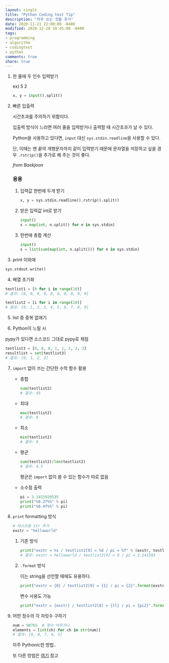 ```yaml
---
layout: single
title: "Python Coding test Tip"
description: "자주 쓰는 것들 추가"
date: 2020-11-21 22:00:00 -0400
modified: 2020-12-28 10:45:00 -0400
tags: 
- programming
- algorithm
- codingtest
- python
comments: true
share: true
---
```


1. 한 줄에 두 인수 입력받기

	ex) 5 2
	```python
	x, y = input().split()
	```
	
2. 빠른 입출력

   시간초과를 주의하기 위함이다.

   입출력 방식이 느리면 여러 줄을 입력받거나 출력할 때 시간초과가 날 수 있다.

   Python을 사용하고 있다면, `input` 대신 `sys.stdin.readline`을 사용할 수 있다.

   단, 이때는 맨 끝의 개행문자까지 같이 입력받기 때문에 문자열을 저장하고 싶을 경우 `.rstrip()`을 추가로 해 주는 것이 좋다.

   *from Baekjoon*

   ### 응용
   1. 입력값 한번에 두개 받기

      ```python
      x, y = sys.stdin.readline().rstrip().split()
      ```

   2. 받은 입력값 int로 받기

      ```python
      input()
      s = map(int, n.split() for n in sys.stdin)
      ```

   3. 한번에 총합 계산

      ```python
      input()
      s = list(sum(map(int, n.split())) for n in sys.stdin)
      ```

3. print 이외에

  ```python
  sys.stdout.write()
  ```

4. 배열 초기화

  ```python
  testlist1 = [0 for i in range(10)]
  # 결과: [0, 0, 0, 0, 0, 0, 0, 0, 0, 0]
  ```

  ```python
  testlist2 = [i for i in range(10)]
  # 결과: [0, 1, 2, 3, 4, 5, 6, 7, 8, 9]
  ```

5. list 중 중복 없애기

  

6. Python이 느릴 시

  pypy가 있다면 소스코드 그대로 pypy로 채점

  ```python
  testlist3 = [0, 0, 0, 1, 1, 2, 2, 3]
  resultlist = set(testlist3)
  # 결과: [0, 1, 2, 3]
  ```

7. `import` 없이 쓰는 간단한 수학 함수 활용

   - 총합

     ```python
     sum(testlist2)
     # 결과: 45
     ```

   - 최대

     ```python
     max(testlist2)
     # 결과: 9
     ```

   - 최소

     ```python
     min(testlist2)
     # 결과: 0
     ```

   - 평균

     ```python
     sum(testlist2)/len(testlist2)
     # 결과: 4.5
     ```

     평균은 `import` 없이 쓸 수 있는 함수가 따로 없음
     
   - 소수점 출력

     ```python
     pi = 3.1415926535
     print("%0.2f%%" % pi)
     print("%0.4f%%" % pi)
     ```

8. `print` formatting 방식

   ```python
   # 테스트용 str 추가
   exstr = "helloworld"
   ```

   1. 기존 방식

      ```python
      print("exstr = %s / testlist2[9] = %d / pi = %f" % (exstr, testlist2[9], pi))
      # 결과: exstr = helloworld / testlist2[9] = 9 / pi = 3.141593
      ```

   2. `.format` 방식

      이는 string을 선언할 때에도 유용하다.

      ```python
      print("exstr = {0} / testlist2[9] = {1} / pi = {2}".format(exstr, testlist2[8], pi))
      ```

      변수 사용도 가능

      ```python
      print("exstr = {exstr} / testlist2[8] = {tl} / pi = {pi2}".format(exstr=exstr, tl=testlist2[8], pi2=pi))
      ```

9. 어떤 정수의 각 자릿수 구하기

   ```python
   num = 98765	# 정수 아무거나
   elements = [int(ch) for ch in str(num)]
   # 결과: [9, 8, 7, 6, 5]
   ```

   아주 Pythonic한 방법..

   또 다른 방법은 [여기](https://shoark7.github.io/programming/algorithm/3-ways-to-get-length-of-natural-number) 참고

   

